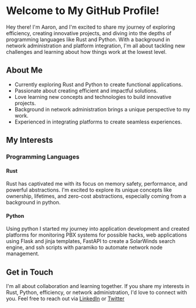 # Welcome to My GitHub Profile!

Hey there! I'm Aaron, and I'm excited to share my journey of exploring efficiency, creating innovative projects, and diving into the depths of programming languages like Rust and Python. With a background in network administration and platform integration, I'm all about tackling new challenges and learning about how things work at the lowest level.

## About Me

- Currently exploring Rust and Python to create functional applications.
- Passionate about creating efficient and impactful solutions.
- Love learning new concepts and technologies to build innovative projects.
- Background in network administration brings a unique perspective to my work.
- Experienced in integrating platforms to create seamless experiences.

## My Interests

### Programming Languages

#### Rust
Rust has captivated me with its focus on memory safety, performance, and powerful abstractions. I'm excited to explore its unique concepts like ownership, lifetimes, and zero-cost abstractions, especially coming from a background in python.

#### Python
Using python I started my journey into application development and created platforms for monitoring PBX systems for possible hacks, web applications using Flask and jinja templates, FastAPI to create a SolarWinds search engine, and ssh scripts with paramiko to automate network node management.

## Get in Touch

I'm all about collaboration and learning together. If you share my interests in Rust, Python, efficiency, or network administration, I'd love to connect with you. Feel free to reach out via [LinkedIn](www.linkedin.com/in/aaron-southcombe-858629278) or [Twitter](https://twitter.com/southcombe)
